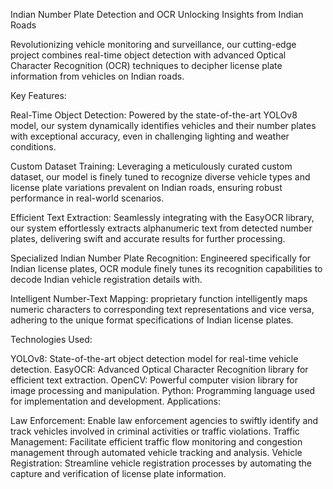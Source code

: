 
Indian Number Plate Detection and OCR
Unlocking Insights from Indian Roads

Revolutionizing vehicle monitoring and surveillance, our cutting-edge project combines real-time object detection with advanced Optical Character Recognition (OCR) techniques to decipher license plate information from vehicles on Indian roads.

Key Features:

Real-Time Object Detection: Powered by the state-of-the-art YOLOv8 model, our system dynamically identifies vehicles and their number plates with exceptional accuracy, even in challenging lighting and weather conditions.

Custom Dataset Training: Leveraging a meticulously curated custom dataset, our model is finely tuned to recognize diverse vehicle types and license plate variations prevalent on Indian roads, ensuring robust performance in real-world scenarios.

Efficient Text Extraction: Seamlessly integrating with the EasyOCR library, our system effortlessly extracts alphanumeric text from detected number plates, delivering swift and accurate results for further processing.

Specialized Indian Number Plate Recognition: Engineered specifically for Indian license plates,  OCR module finely tunes its recognition capabilities to decode Indian vehicle registration details with.

Intelligent Number-Text Mapping: proprietary function intelligently maps numeric characters to corresponding text representations and vice versa, adhering to the unique format specifications of Indian license plates.

Technologies Used:

YOLOv8: State-of-the-art object detection model for real-time vehicle detection.
EasyOCR: Advanced Optical Character Recognition library for efficient text extraction.
OpenCV: Powerful computer vision library for image processing and manipulation.
Python: Programming language used for implementation and development.
Applications:

Law Enforcement: Enable law enforcement agencies to swiftly identify and track vehicles involved in criminal activities or traffic violations.
Traffic Management: Facilitate efficient traffic flow monitoring and congestion management through automated vehicle tracking and analysis.
Vehicle Registration: Streamline vehicle registration processes by automating the capture and verification of license plate information.
